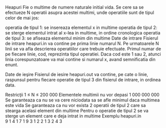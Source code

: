 Heapuri
Fie o multime de numere naturale initial vida. Se cere sa se efectueze N operatii asupra acestei multimi, unde operatiile sunt de tipul celor de mai jos:

operatia de tipul 1: se insereaza elementul x in multime
operatia de tipul 2: se sterge elementul intrat al x-lea in multime, in ordine cronologica
operatia de tipul 3: se afiseaza elementul minim din multime
Date de intrare
Fisierul de intrare heapuri.in va contine pe prima linie numarul N. Pe urmatoarele N linii se va afla descrierea operatiilor care trebuie efectuate. Primul numar de pe fiecare linie, cod, reprezinta tipul operatiei. Daca cod este 1 sau 2, atunci linia corespunzatoare va mai contine si numarul x, avand semnificatia din enunt.

Date de ieşire
Fisierul de iesire heapuri.out va contine, pe cate o linie, raspunsul pentru fiecare operatie de tipul 3 din fisierul de intrare, in ordinea data.

Restricţii
1 ≤ N ≤ 200 000
Elementele multimii nu vor depasi 1 000 000 000
Se garanteaza ca nu se va cere niciodata sa se afle minimul daca multimea este vida
Se garanteaza ca nu vor exista 2 operatii de tipul 2 care sa stearga acelasi element din multime
Pentru o operatie de tipul 2 se va sterge un element care e deja intrat in multime
Exemplu
heapuri.in	
9
1 4
1 7
1 9
3
1 2
2 1
3
2 4
3
